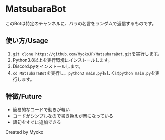# MatsubaraBot
このBotは特定のチャンネルに、バラの名言をランダムで返信するものです。

## 使い方/Usage
1. `git clone https://github.com/MyokoJP/MatsubaraBot.git`を実行します。
2. Python3.8以上を実行環境にインストールします。
3. Discord.pyをインストールします。
4. `cd MatsubaraBot`を実行し、`python3 main.py`もしくは`python main.py`を実行します。

## 特徴/Future
- 簡易的なコードで動きが軽い
- コードがシンプルなので書き換えが楽になっている
- 語句をすぐに追加できる


Created by Myoko
